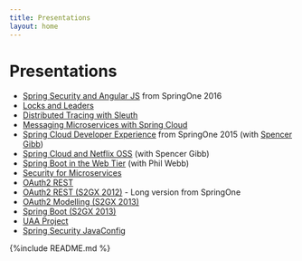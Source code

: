 ```yaml
---
title: Presentations
layout: home
---
```


# Presentations

* [Spring Security and Angular JS](decks/spring-security-angular.html) from SpringOne 2016
* [Locks and Leaders](decks/locks-and-leaders.html)
* [Distributed Tracing with Sleuth](decks/tracing.html)
* [Messaging Microservices with Spring Cloud](decks/dataflow-intro.html)
* [Spring Cloud Developer Experience](decks/spring-cloud-dev-experience.html) from SpringOne 2015 (with [Spencer Gibb](http://spencer.gibb.us))
* [Spring Cloud and Netflix OSS](decks/cloud-boot-netflix.html) (with Spencer Gibb)
* [Spring Boot in the Web Tier](decks/spring-boot-for-the-web-tier.html) (with Phil Webb)
* [Security for Microservices](decks/microservice-security.html)
* [OAuth2 REST](decks/oauth-rest.html)
* [OAuth2 REST (S2GX 2012)](decks/oauth-rest-s2gx.html) - Long version from SpringOne</li>
* [OAuth2 Modelling (S2GX 2013)](decks/oauth-model-s2gx.html)
* [Spring Boot (S2GX 2013)](decks/spring-boot-intro.html)
* [UAA Project](decks/uaa-project.html)
* [Spring Security JavaConfig](decks/javaconfig.html)

{%include README.md %}
